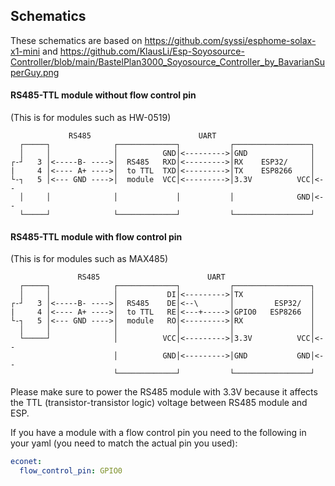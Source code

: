 ## Schematics

These schematics are based on https://github.com/syssi/esphome-solax-x1-mini and https://github.com/KlausLi/Esp-Soyosource-Controller/blob/main/BastelPlan3000_Soyosource_Controller_by_BavarianSuperGuy.png

#### RS485-TTL module without flow control pin

(This is for modules such as HW-0519)

```text
             RS485                        UART
  ┌─────┐              ┌─────────────┐           ┌─────────────────┐
  │     │              │          GND│<--------->│GND              │
┌-┘   3 │<-----B- ---->│  RS485   RXD│<--------->│RX    ESP32/     │
|     4 │<---- A+ ---->│  to TTL  TXD│<--------->│TX    ESP8266    │
└-┐   5 │<--- GND ---->│  module  VCC│<--------->│3.3V          VCC│<--
  │     │              │             │           │              GND│<--
  └─────┘              └─────────────┘           └─────────────────┘

```

#### RS485-TTL module with flow control pin

(This is for modules such as MAX485)

```text
               RS485                        UART
  ┌─────┐              ┌─────────────┐           ┌─────────────────┐
  │     │              │           DI│<--------->│TX               │
┌-┘   3 │<-----B- ---->│  RS485    DE│<--\       │         ESP32/  │
|     4 │<---- A+ ---->│  to TTL   RE│<---+----->│GPIO0   ESP8266  │
└-┐   5 │<--- GND ---->│  module   RO│<--------->│RX               │
  │     │              │             │           │                 │
  └─────┘              │          VCC│<--------->│3.3V          VCC│<--
                       │          GND│<--------->│GND           GND│<--
                       └─────────────┘           └─────────────────┘
```

Please make sure to power the RS485 module with 3.3V because it affects the TTL (transistor-transistor logic) voltage between RS485 module and ESP.

If you have a module with a flow control pin you need to the following in your yaml (you need to match the actual pin you used):

```yaml
econet:
  flow_control_pin: GPIO0
```
